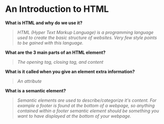 # An Introduction to HTML

**What is HTML and why do we use it?**

>*HTML (Hyper Text Markup Language) is a programming language used to create the basic structure of websites. Very few style points to be gained with this language.*

**What are the 3 main parts of an HTML element?**

>*The opening tag, closing tag, and content*

**What is it called when you give an element extra information?**

>*An attribute*

**What is a semantic element?**

>*Semantic elements are used to describe/categorize it's content. For example a footer is found at the bottom of a webpage, so anything contained within a footer semantic element should be something you want to have displayed at the bottom of your webpage.*
